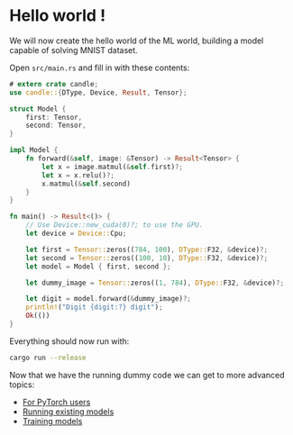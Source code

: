 # Hello world !

We will now create the hello world of the ML world, building a model capable of solving MNIST dataset.

Open `src/main.rs` and fill in with these contents:

```rust
# extern crate candle;
use candle::{DType, Device, Result, Tensor};

struct Model {
    first: Tensor,
    second: Tensor,
}

impl Model {
    fn forward(&self, image: &Tensor) -> Result<Tensor> {
        let x = image.matmul(&self.first)?;
        let x = x.relu()?;
        x.matmul(&self.second)
    }
}

fn main() -> Result<()> {
    // Use Device::new_cuda(0)?; to use the GPU.
    let device = Device::Cpu;

    let first = Tensor::zeros((784, 100), DType::F32, &device)?;
    let second = Tensor::zeros((100, 10), DType::F32, &device)?;
    let model = Model { first, second };

    let dummy_image = Tensor::zeros((1, 784), DType::F32, &device)?;

    let digit = model.forward(&dummy_image)?;
    println!("Digit {digit:?} digit");
    Ok(())
}
```

Everything should now run with:

```bash
cargo run --release
```

Now that we have the running dummy code we can get to more advanced topics:


- [For PyTorch users](./guide/cheatsheet.md)
- [Running existing models](./inference/README.md)
- [Training models](./training/README.md)


